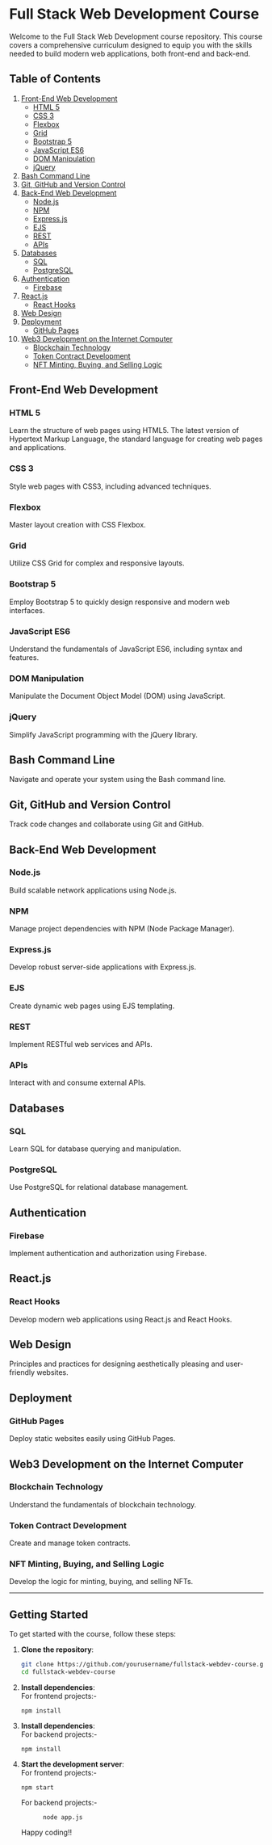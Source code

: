 # Full Stack Web Development Course

Welcome to the Full Stack Web Development course repository. This course covers a comprehensive curriculum designed to equip you with the skills needed to build modern web applications, both front-end and back-end.

## Table of Contents

1. [Front-End Web Development](#front-end-web-development)
    - [HTML 5](#html-5)
    - [CSS 3](#css-3)
    - [Flexbox](#flexbox)
    - [Grid](#grid)
    - [Bootstrap 5](#bootstrap-5)
    - [JavaScript ES6](#javascript-es6)
    - [DOM Manipulation](#dom-manipulation)
    - [jQuery](#jquery)
2. [Bash Command Line](#bash-command-line)
3. [Git, GitHub and Version Control](#git-github-and-version-control)
4. [Back-End Web Development](#back-end-web-development)
    - [Node.js](#nodejs)
    - [NPM](#npm)
    - [Express.js](#expressjs)
    - [EJS](#ejs)
    - [REST](#rest)
    - [APIs](#apis)
5. [Databases](#databases)
    - [SQL](#sql)
    - [PostgreSQL](#postgresql)
6. [Authentication](#authentication)
    - [Firebase](#firebase)
7. [React.js](#reactjs)
    - [React Hooks](#react-hooks)
8. [Web Design](#web-design)
9. [Deployment](#deployment)
    - [GitHub Pages](#github-pages)
10. [Web3 Development on the Internet Computer](#web3-development-on-the-internet-computer)
    - [Blockchain Technology](#blockchain-technology)
    - [Token Contract Development](#token-contract-development)
    - [NFT Minting, Buying, and Selling Logic](#nft-minting-buying-and-selling-logic)

## Front-End Web Development

### HTML 5
Learn the structure of web pages using HTML5.
The latest version of Hypertext Markup Language, the standard language for creating web pages and applications.

### CSS 3
Style web pages with CSS3, including advanced techniques.

### Flexbox
Master layout creation with CSS Flexbox.

### Grid
Utilize CSS Grid for complex and responsive layouts.

### Bootstrap 5
Employ Bootstrap 5 to quickly design responsive and modern web interfaces.

### JavaScript ES6
Understand the fundamentals of JavaScript ES6, including syntax and features.

### DOM Manipulation
Manipulate the Document Object Model (DOM) using JavaScript.

### jQuery
Simplify JavaScript programming with the jQuery library.

## Bash Command Line
Navigate and operate your system using the Bash command line.

## Git, GitHub and Version Control
Track code changes and collaborate using Git and GitHub.

## Back-End Web Development

### Node.js
Build scalable network applications using Node.js.

### NPM
Manage project dependencies with NPM (Node Package Manager).

### Express.js
Develop robust server-side applications with Express.js.

### EJS
Create dynamic web pages using EJS templating.

### REST
Implement RESTful web services and APIs.

### APIs
Interact with and consume external APIs.

## Databases

### SQL
Learn SQL for database querying and manipulation.

### PostgreSQL
Use PostgreSQL for relational database management.

## Authentication

### Firebase
Implement authentication and authorization using Firebase.

## React.js

### React Hooks
Develop modern web applications using React.js and React Hooks.

## Web Design
Principles and practices for designing aesthetically pleasing and user-friendly websites.

## Deployment

### GitHub Pages
Deploy static websites easily using GitHub Pages.

## Web3 Development on the Internet Computer

### Blockchain Technology
Understand the fundamentals of blockchain technology.

### Token Contract Development
Create and manage token contracts.

### NFT Minting, Buying, and Selling Logic
Develop the logic for minting, buying, and selling NFTs.

---

## Getting Started

To get started with the course, follow these steps:

1. **Clone the repository**: 
   ```bash
   git clone https://github.com/yourusername/fullstack-webdev-course.git
   cd fullstack-webdev-course

2. **Install dependencies**:<br>
     For frontend projects:-
   ``` node
   npm install
   
3. **Install dependencies**:<br>
     For backend projects:-
   ``` node
   npm install
4. **Start the development server**:<br>
  For frontend projects:-
     ``` node
   npm start
     ```
     For backend projects:-
     ``` node
           node app.js
     ```



      Happy coding!!
